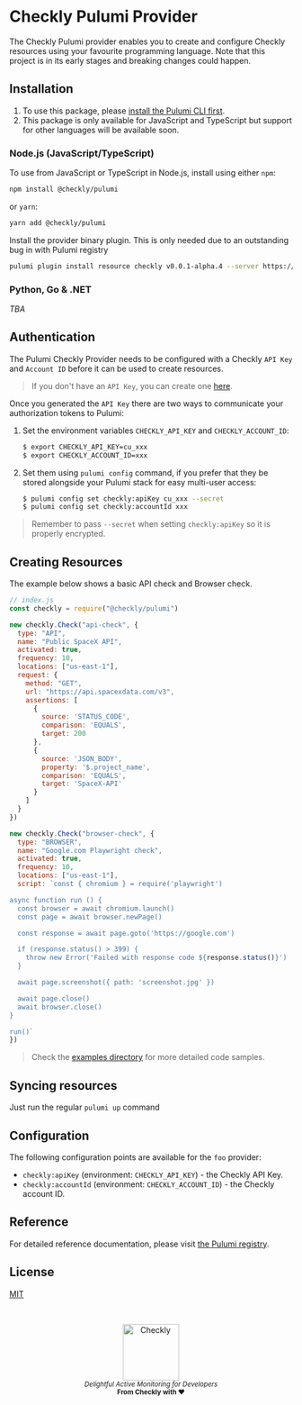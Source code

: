 # Checkly Pulumi Provider 

The Checkly Pulumi provider enables you to create and configure Checkly resources using your favourite programming language.
Note that this project is in its early stages and breaking changes could happen.

## Installation

1. To use this package, please [install the Pulumi CLI first](https://www.pulumi.com/docs/get-started/install/).
2. This package is only available for JavaScript and TypeScript but support for other languages will be available soon.

### Node.js (JavaScript/TypeScript)

To use from JavaScript or TypeScript in Node.js, install using either `npm`:

```bash
npm install @checkly/pulumi
```

or `yarn`:

```bash
yarn add @checkly/pulumi
```

Install the provider binary plugin. This is only needed due to an outstanding bug in with Pulumi registry

```bash
pulumi plugin install resource checkly v0.0.1-alpha.4 --server https://github.com/checkly/pulumi-checkly/releases/download/v0.0.1-alpha.4
```

### Python, Go & .NET

*TBA*

## Authentication

The Pulumi Checkly Provider needs to be configured with a Checkly `API Key` and `Account ID` before it can be used to create resources.

> If you don't have an `API Key`, you can create one [here](https://app.checklyhq.com/settings/user/api-keys).

Once you generated the `API Key` there are two ways to communicate your authorization tokens to Pulumi:

1. Set the environment variables `CHECKLY_API_KEY` and `CHECKLY_ACCOUNT_ID`:
    ```bash
    $ export CHECKLY_API_KEY=cu_xxx
    $ export CHECKLY_ACCOUNT_ID=xxx
    ```

2. Set them using `pulumi config` command, if you prefer that they be stored alongside your Pulumi stack for easy multi-user access:
    ```bash
    $ pulumi config set checkly:apiKey cu_xxx --secret
    $ pulumi config set checkly:accountId xxx
    ```

> Remember to pass `--secret` when setting `checkly:apiKey` so it is properly encrypted.

## Creating Resources

The example below shows a basic API check and Browser check. 

```javascript
// index.js
const checkly = require("@checkly/pulumi")

new checkly.Check("api-check", {
  type: "API",
  name: "Public SpaceX API",
  activated: true,
  frequency: 10,
  locations: ["us-east-1"],
  request: {
    method: "GET",
    url: "https://api.spacexdata.com/v3",
    assertions: [
      {
        source: 'STATUS_CODE',
        comparison: 'EQUALS',
        target: 200
      },
      {
        source: 'JSON_BODY',
        property: '$.project_name',
        comparison: 'EQUALS',
        target: 'SpaceX-API'
      }
    ]
  }
})

new checkly.Check("browser-check", {
  type: "BROWSER",
  name: "Google.com Playwright check",
  activated: true,
  frequency: 10,
  locations: ["us-east-1"],
  script: `const { chromium } = require('playwright')

async function run () {
  const browser = await chromium.launch()
  const page = await browser.newPage()

  const response = await page.goto('https://google.com')

  if (response.status() > 399) {
    throw new Error('Failed with response code ${response.status()}')
  }

  await page.screenshot({ path: 'screenshot.jpg' })

  await page.close()
  await browser.close()
}

run()`
})
```

> Check the [examples directory](https://github.com/checkly/pulumi-checkly/tree/main/examples) for more detailed code samples.

## Syncing resources

Just run the regular `pulumi up` command 


## Configuration

The following configuration points are available for the `foo` provider:

- `checkly:apiKey` (environment: `CHECKLY_API_KEY`) - the Checkly API Key.
- `checkly:accountId` (environment: `CHECKLY_ACCOUNT_ID`) - the Checkly account ID.

## Reference

For detailed reference documentation, please visit [the Pulumi registry](https://www.pulumi.com/registry/packages/checkly/api-docs/).

## License

[MIT](https://github.com/checkly/pulumi-checkly/blob/main/LICENSE)

<br>


<p align="center">
  <a href="https://checklyhq.com?utm_source=github&utm_medium=sponsor-logo-github&utm_campaign=pulumi-checkly" target="_blank">
  <img width="100px" src="https://www.checklyhq.com/images/text_racoon_logo.svg" alt="Checkly" />
  </a>
  <br />
  <i><sub>Delightful Active Monitoring for Developers</sub></i>
  <br>
  <b><sub>From Checkly with ♥️</sub></b>
<p>
